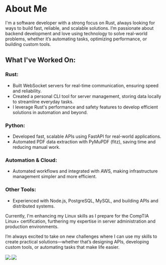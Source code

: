 # About Me

I'm a software developer with a strong focus on Rust, always looking for ways to build fast, reliable, and scalable solutions. I’m passionate about backend development and love using technology to solve real-world problems, whether it’s automating tasks, optimizing performance, or building custom tools.
## What I've Worked On:

### Rust:
  - Built WebSocket servers for real-time communication, ensuring speed and reliability.
  - Created a personal CLI tool for server management, storing data locally to streamline everyday tasks.
  - I leverage Rust's performance and safety features to develop efficient solutions in automation and beyond.

### Python:
  - Developed fast, scalable APIs using FastAPI for real-world applications.
  - Automated PDF data extraction with PyMuPDF (fitz), saving time and reducing manual work.

### Automation & Cloud:
  - Automated workflows and integrated with AWS, making infrastructure management simpler and more efficient.

### Other Tools: 
  - Experienced with Node.js, PostgreSQL, MySQL, and building APIs and distributed systems.

Currently, I'm enhancing my Linux skills as I prepare for the CompTIA Linux+ certification, furthering my expertise in server administration and production environments.

I’m always excited to take on new challenges where I can use my skills to create practical solutions—whether that’s designing APIs, developing custom tools, or automating tasks that make life easier.


<a href="https://github.com/anuraghazra/github-readme-stats">
  <img align="center" src="https://github-readme-stats.vercel.app/api?username=dev-fritz&count_private=true&show_icons=true&theme=dark" />
</a>
<a href="https://github.com/anuraghazra/convoychat">
  <img align="center" src="https://github-readme-stats.vercel.app/api/top-langs/?username=dev-fritz&langs_count=8&theme=dark&count_private=true&layout=compact&hide=javascript,html,css,CoffeeScript&card_width=250" />
</a>
